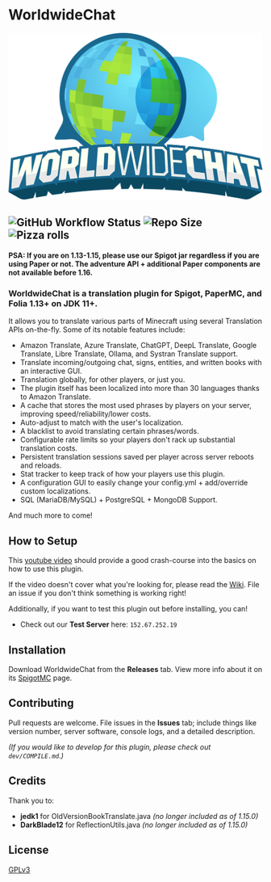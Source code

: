 # WorldwideChat

![](https://github.com/dominicfeliton/WorldwideChat/blob/main/resources/wwc-clean.png)

## ![GitHub Workflow Status](https://img.shields.io/github/actions/workflow/status/dominicfeliton/WorldwideChat/build-latest-worldwidechat-commit.yml?style=for-the-badge) ![Repo Size](https://img.shields.io/github/repo-size/dominicfeliton/WorldwideChat?style=for-the-badge) ![Pizza rolls](https://img.shields.io/badge/Mom%20brought%20pizza%20rolls-That's%20awesome-brightgreen?style=for-the-badge)

#### PSA: If you are on 1.13-1.15, please use our Spigot jar regardless if you are using Paper or not. The adventure API + additional Paper components are not available before 1.16.

### WorldwideChat is a translation plugin for Spigot, PaperMC, and Folia 1.13+ on JDK 11+.

It allows you to translate various parts of Minecraft using several Translation APIs on-the-fly.
Some of its notable features include:

- Amazon Translate, Azure Translate, ChatGPT, DeepL Translate, Google Translate, Libre Translate, Ollama, and Systran Translate support.
- Translate incoming/outgoing chat, signs, entities, and written books with an interactive GUI.
- Translation globally, for other players, or just you.
- The plugin itself has been localized into more than 30 languages thanks to Amazon Translate.
- A cache that stores the most used phrases by players on your server, improving speed/reliability/lower costs.
- Auto-adjust to match with the user's localization.
- A blacklist to avoid translating certain phrases/words.
- Configurable rate limits so your players don't rack up substantial translation costs.
- Persistent translation sessions saved per player across server reboots and reloads.
- Stat tracker to keep track of how your players use this plugin.
- A configuration GUI to easily change your config.yml + add/override custom localizations.
- SQL (MariaDB/MySQL) + PostgreSQL + MongoDB Support.

And much more to come!

## How to Setup

This [youtube video](https://www.youtube.com/watch?v=vXl9KDFdPLQ&t=814s) should provide a good crash-course into the basics on how to use this plugin.

If the video doesn't cover what you're looking for, please read the [Wiki](https://github.com/dominicfeliton/WorldwideChat/wiki). File an issue if you don't think something is
working right!

Additionally, if you want to test this plugin out before installing, you can!

- Check out our **Test Server** here:
  ```152.67.252.19```

## Installation

Download WorldwideChat from the **Releases** tab. View more info about it on
its [SpigotMC](https://www.spigotmc.org/resources/worldwidechat.89910/) page.

## Contributing

Pull requests are welcome. File issues in the **Issues** tab; include things like version number, server software,
console logs, and a detailed description.

_(If you would like to develop for this plugin, please check out ```dev/COMPILE.md```.)_

## Credits

Thank you to:

- **jedk1** for OldVersionBookTranslate.java _(no longer included as of 1.15.0)_
- **DarkBlade12** for ReflectionUtils.java _(no longer included as of 1.15.0)_

## License

[GPLv3](https://choosealicense.com/licenses/gpl-3.0/)

